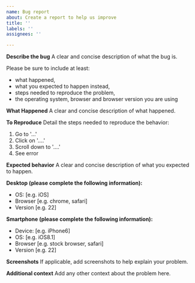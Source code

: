 ```yaml
---
name: Bug report
about: Create a report to help us improve
title: ''
labels: ''
assignees: ''

---
```


**Describe the bug**
A clear and concise description of what the bug is.

Please be sure to include at least:
 - what happened,
 - what you expected to happen instead,
 - steps needed to reproduce the problem,
 - the operating system, browser and browser version you are using

**What Happened**
A clear and concise description of what happened.

**To Reproduce**
Detail the steps needed to reproduce the behavior:
1. Go to '...'
2. Click on '....'
3. Scroll down to '....'
4. See error

**Expected behavior**
A clear and concise description of what you expected to happen.

**Desktop (please complete the following information):**
 - OS: [e.g. iOS]
 - Browser [e.g. chrome, safari]
 - Version [e.g. 22]

**Smartphone (please complete the following information):**
 - Device: [e.g. iPhone6]
 - OS: [e.g. iOS8.1]
 - Browser [e.g. stock browser, safari]
 - Version [e.g. 22]

**Screenshots**
If applicable, add screenshots to help explain your problem.

**Additional context**
Add any other context about the problem here.
